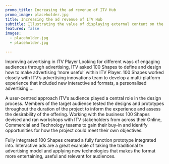 ```yaml
---
promo_title: Increasing the ad revenue of ITV Hub
promo_image: placeholder.jpg
title: Increasing the ad revenue of ITV Hub
subtitle: Illustrating the value of displaying external content on the BBC
featured: false
images:
  - placeholder.jpg
  - placeholder.jpg

---
```


Improving advertising in ITV Player 
Looking for different ways of engaging audiences through advertising, ITV asked 100 Shapes to define and design how to make advertising ‘more useful’ within ITV Player.  100 Shapes worked closely with ITV’s advertising innovations team to develop a multi-platform experience that included new interactive ad formats, a personalised advertising….   

A user-centred approach 
ITV’s audience played a central role in the design process. Members of the target audience tested the designs and prototypes throughout the duration of the project to inform the experience and assess the desirability of the offering.  Working with the business 100 Shapes devised and ran workshops with ITV stakeholders from across their Online, Commercial and Technology teasms to gain their buy-in and identify opportunities for how the project could meet their own objectives. 
 
Fully integrated
100 Shapes created a fully function prototype integrated into. Interactive ads are a great example of taking the traditional tv advertising model and applying new technologies that makes the format more entertaining, useful and relevant for audiences.
